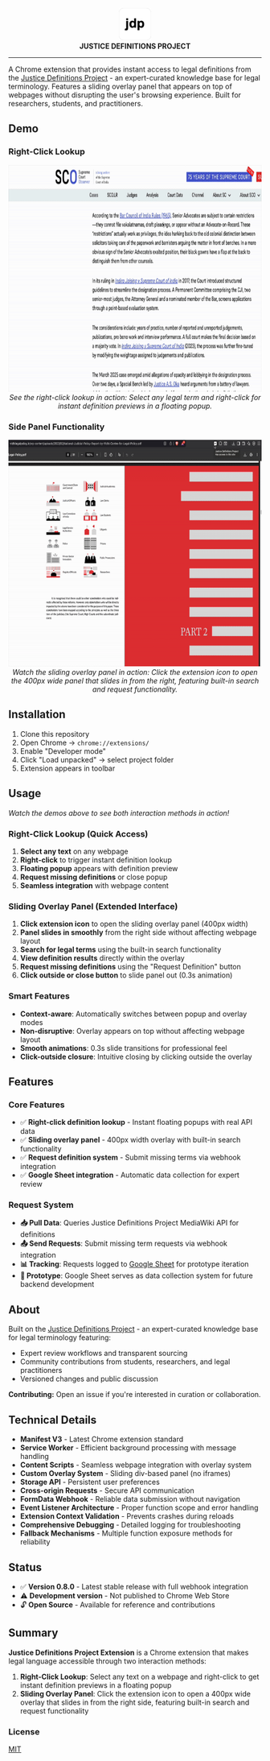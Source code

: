 <p align="center">
  <img src="assets/icon128.png" alt="Justice Definitions Project" width="64" height="64">
  <br>
  <strong>JUSTICE DEFINITIONS PROJECT</strong>
</p>

---

A Chrome extension that provides instant access to legal definitions from the [Justice Definitions Project](https://jdc-definitions.wikibase.wiki/wiki/The_Justice_Definitions_Project) - an expert-curated knowledge base for legal terminology. Features a sliding overlay panel that appears on top of webpages without disrupting the user's browsing experience. Built for researchers, students, and practitioners.

## Demo

### Right-Click Lookup
<p align="center">
  <img src="assets/jdp_demo.gif" alt="Justice Definitions Project Extension Demo" width="800" height="450">
  <br>
  <em>See the right-click lookup in action: Select any legal term and right-click for instant definition previews in a floating popup.</em>
</p>

### Side Panel Functionality
<p align="center">
  <img src="assets/jdp_demo3.gif" alt="Justice Definitions Project Side Panel Demo" width="800" height="450">
  <br>
  <em>Watch the sliding overlay panel in action: Click the extension icon to open the 400px wide panel that slides in from the right, featuring built-in search and request functionality.</em>
</p>

## Installation

1. Clone this repository
2. Open Chrome → `chrome://extensions/`
3. Enable "Developer mode"
4. Click "Load unpacked" → select project folder
5. Extension appears in toolbar

## Usage

*Watch the demos above to see both interaction methods in action!*

### Right-Click Lookup (Quick Access)
1. **Select any text** on any webpage
2. **Right-click** to trigger instant definition lookup
3. **Floating popup** appears with definition preview
4. **Request missing definitions** or close popup
5. **Seamless integration** with webpage content

### Sliding Overlay Panel (Extended Interface)
1. **Click extension icon** to open the sliding overlay panel (400px width)
2. **Panel slides in smoothly** from the right side without affecting webpage layout
3. **Search for legal terms** using the built-in search functionality
4. **View definition results** directly within the overlay
5. **Request missing definitions** using the "Request Definition" button
6. **Click outside or close button** to slide panel out (0.3s animation)

### Smart Features
- **Context-aware**: Automatically switches between popup and overlay modes
- **Non-disruptive**: Overlay appears on top without affecting webpage layout
- **Smooth animations**: 0.3s slide transitions for professional feel
- **Click-outside closure**: Intuitive closing by clicking outside the overlay

## Features

### Core Features
- ✅ **Right-click definition lookup** - Instant floating popups with real API data
- ✅ **Sliding overlay panel** - 400px width overlay with built-in search functionality
- ✅ **Request definition system** - Submit missing terms via webhook integration
- ✅ **Google Sheet integration** - Automatic data collection for expert review

### Request System
- **📥 Pull Data**: Queries Justice Definitions Project MediaWiki API for definitions
- **📤 Send Requests**: Submit missing term requests via webhook integration
- **📊 Tracking**: Requests logged to [Google Sheet](https://docs.google.com/spreadsheets/d/15mdKhoJuhdzpeSCL0STRLFI5umMaDF5CCf0D5qiWbOY/edit?usp=sharing) for prototype iteration
- **🔬 Prototype**: Google Sheet serves as data collection system for future backend development

## About

Built on the [Justice Definitions Project](https://jdc-definitions.wikibase.wiki/wiki/The_Justice_Definitions_Project) - an expert-curated knowledge base for legal terminology featuring:
- Expert review workflows and transparent sourcing
- Community contributions from students, researchers, and legal practitioners
- Versioned changes and public discussion

**Contributing:** Open an issue if you're interested in curation or collaboration.

## Technical Details

- **Manifest V3** - Latest Chrome extension standard
- **Service Worker** - Efficient background processing with message handling
- **Content Scripts** - Seamless webpage integration with overlay system
- **Custom Overlay System** - Sliding div-based panel (no iframes)
- **Storage API** - Persistent user preferences
- **Cross-origin Requests** - Secure API communication
- **FormData Webhook** - Reliable data submission without navigation
- **Event Listener Architecture** - Proper function scope and error handling
- **Extension Context Validation** - Prevents crashes during reloads
- **Comprehensive Debugging** - Detailed logging for troubleshooting
- **Fallback Mechanisms** - Multiple function exposure methods for reliability

## Status

- ✅ **Version 0.8.0** - Latest stable release with full webhook integration
- ⚠️ **Development version** - Not published to Chrome Web Store
- 🔓 **Open Source** - Available for reference and contributions

## Summary

**Justice Definitions Project Extension** is a Chrome extension that makes legal language accessible through two interaction methods:

1. **Right-Click Lookup**: Select any text on a webpage and right-click to get instant definition previews in a floating popup
2. **Sliding Overlay Panel**: Click the extension icon to open a 400px wide overlay that slides in from the right side, featuring built-in search and request functionality

### License

[MIT](LICENSE)


 
